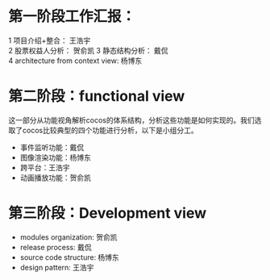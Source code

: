 # 第一阶段工作汇报：

1 项目介绍+整合： 王浩宇  
2 股票权益人分析： 贺俞凯
3 静态结构分析： 戴侃  
4 architecture from context view: 杨博东  

# 第二阶段：functional view
这一部分从功能视角解析cocos的体系结构，分析这些功能是如何实现的。我们选取了cocos比较典型的四个功能进行分析，以下是小组分工。

- 事件监听功能：戴侃  
- 图像渲染功能：杨博东  
- 跨平台：王浩宇  
- 动画播放功能：贺俞凯

# 第三阶段：Development view

- modules organization: 贺俞凯
- release process: 戴侃
- source code structure: 杨博东
- design pattern: 王浩宇